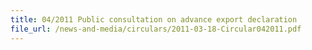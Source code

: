```yaml
---
title: 04/2011 Public consultation on advance export declaration
file_url: /news-and-media/circulars/2011-03-18-Circular042011.pdf
---
```

